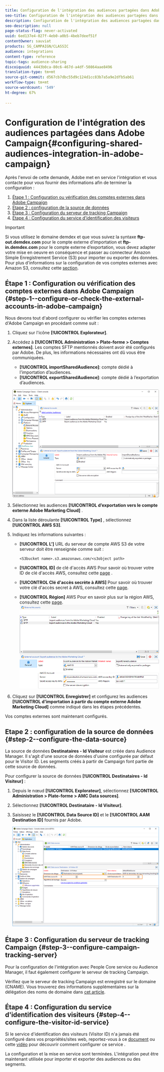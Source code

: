 ```yaml
---
title: Configuration de l'intégration des audiences partagées dans Adobe Campaign
seo-title: Configuration de l'intégration des audiences partagées dans Adobe Campaign
description: Configuration de l'intégration des audiences partagées dans Adobe Campaign
seo-description: null
page-status-flag: never-activated
uuid: 6ed137e4-027f-4eb0-a0b5-4beb7deef51f
contentOwner: sauviat
products: SG_CAMPAIGN/CLASSIC
audience: integrations
content-type: reference
topic-tags: audience-sharing
discoiquuid: 4443b0ca-80c6-467d-a4df-50864aae8496
translation-type: tm+mt
source-git-commit: d567cb7dbc55d9c124d1cc83b7a5a9e2dfb5ab61
workflow-type: tm+mt
source-wordcount: '549'
ht-degree: 67%

---
```



# Configuration de l&#39;intégration des audiences partagées dans Adobe Campaign{#configuring-shared-audiences-integration-in-adobe-campaign}

Après l&#39;envoi de cette demande, Adobe met en service l&#39;intégration et vous contacte pour vous fournir des informations afin de terminer la configuration :

1. [Étape 1 : Configuration ou vérification des comptes externes dans Adobe Campaign ](#step-1--configure-or-check-the-external-accounts-in-adobe-campaign)
1. [Etape 2 : configuration de la source de données](#step-2--configure-the-data-source)
1. [Étape 3 : Configuration du serveur de tracking Campaign ](#step-3--configure-campaign-tracking-server)
1. [Étape 4 : Configuration du service d&#39;identification des visiteurs](#step-4--configure-the-visitor-id-service)

>[!IMPORTANT]
>
>Si vous utilisez le domaine demdex et que vous suivez la syntaxe **ftp-out.demdex.com** pour le compte externe d’importation et **ftp-in.demdex.com** pour le compte externe d’exportation, vous devez adapter votre mise en oeuvre en conséquence et passer au connecteur Amazon Simple Enregistrement Service (S3) pour importer ou exporter des données. Pour plus d&#39;informations sur la configuration de vos comptes externes avec Amazon S3, consultez cette [section](../../integrations/using/configuring-shared-audiences-integration-in-adobe-campaign.md#step-1--configure-or-check-the-external-accounts-in-adobe-campaign).

## Étape 1 : Configuration ou vérification des comptes externes dans Adobe Campaign       {#step-1--configure-or-check-the-external-accounts-in-adobe-campaign}

Nous devons tout d&#39;abord configurer ou vérifier les comptes externes d&#39;Adobe Campaign en procédant comme suit :

1. Cliquez sur l&#39;icône **[!UICONTROL Explorateur]**.
1. Accédez à **[!UICONTROL Administration > Plate-forme > Comptes externes]**. Les comptes SFTP mentionnés doivent avoir été configurés par Adobe. De plus, les informations nécessaires ont dû vous être communiquées.

   * **[!UICONTROL importSharedAudience]**: compte dédié à l’importation d’audiences.
   * **[!UICONTROL exportSharedAudience]**: compte dédié à l’exportation d’audiences.

   ![](assets/aam_config_1.png)

1. Sélectionnez les audiences **[!UICONTROL d’exportation vers le compte externe Adobe Marketing Cloud]** .

1. Dans la liste déroulante **[!UICONTROL Type]** , sélectionnez **[!UICONTROL AWS S3]**.

1. Indiquez les informations suivantes :

   * **[!UICONTROL L’]** URL du serveur de compte AWS S3 de votre serveur doit être renseignée comme suit :

      ```
      <S3bucket name>.s3.amazonaws.com/<s3object path>
      ```

   * **[!UICONTROL ID]** de clé d&#39;accès AWS Pour savoir où trouver votre ID de clé d&#39;accès AWS, consultez cette [page](https://docs.aws.amazon.com/general/latest/gr/aws-sec-cred-types.html#access-keys-and-secret-access-keys) .

   * **[!UICONTROL Clé d&#39;accès secrète à AWS]** Pour savoir où trouver votre clé d&#39;accès secret à AWS, consultez cette [page](https://aws.amazon.com/fr/blogs/security/wheres-my-secret-access-key/).

   * **[!UICONTROL Région]** AWS Pour en savoir plus sur la région AWS, consultez cette [page](https://aws.amazon.com/fr/about-aws/global-infrastructure/regions_az/).
   ![](assets/aam_config_2.png)

1. Cliquez sur **[!UICONTROL Enregistrer]** et configurez les audiences **[!UICONTROL d’importation à partir du compte externe Adobe Marketing Cloud]** comme indiqué dans les étapes précédentes.

Vos comptes externes sont maintenant configurés.

## Etape 2 : configuration de la source de données {#step-2--configure-the-data-source}

La source de données **Destinataires - Id Visiteur** est créée dans Audience Manager. Il s&#39;agit d&#39;une source de données d&#39;usine configurée par défaut pour le Visitor ID. Les segments créés à partir de Campaign font partie de cette source de données.

Pour configurer la source de données **[!UICONTROL Destinataires - Id Visiteur]** :

1. Depuis le nœud **[!UICONTROL Explorateur]**, sélectionnez **[!UICONTROL Administration > Plate-forme > AMC Data sources]**.
1. Sélectionnez **[!UICONTROL Destinataire - Id Visiteur]**.
1. Saisissez le **[!UICONTROL Data Source ID]** et le **[!UICONTROL AAM Destination ID]** fournis par Adobe.

   ![](assets/aam_config_3.png)

## Étape 3 : Configuration du serveur de tracking Campaign      {#step-3--configure-campaign-tracking-server}

Pour la configuration de l&#39;intégration avec People Core service ou Audience Manager, il faut également configurer le serveur de tracking Campaign.

Vérifiez que le serveur de tracking Campaign est enregistré sur le domaine (CNAME). Vous trouverez des informations supplémentaires sur la délégation des noms de domaine dans [cet article](https://helpx.adobe.com/fr/campaign/kb/domain-name-delegation.html).

## Étape 4 : Configuration du service d&#39;identification des visiteurs {#step-4--configure-the-visitor-id-service}

Si le service d&#39;identification des visiteurs (Visitor ID) n&#39;a jamais été configuré dans vos propriétés/sites web, reportez-vous à ce [document](https://docs.adobe.com/content/help/fr-FR/id-service/using/implementation/setup-aam-analytics.html) ou cette [vidéo](https://helpx.adobe.com/fr/marketing-cloud/how-to/email-marketing.html#step-two) pour découvrir comment configurer ce service .

La configuration et la mise en service sont terminées. L&#39;intégration peut être maintenant utilisée pour importer et exporter des audiences ou des segments.
